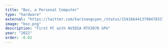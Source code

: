 ```yaml
---
title: "Boz, a Personal Computer"
type: "hardware"
external: "https://twitter.com/karinanguyen_/status/1541664413790478337"
image: "boz.png"
description: "First PC with NVIDIA RTX3070 GPU"
year: "2022"
order: -0.02
---
```

